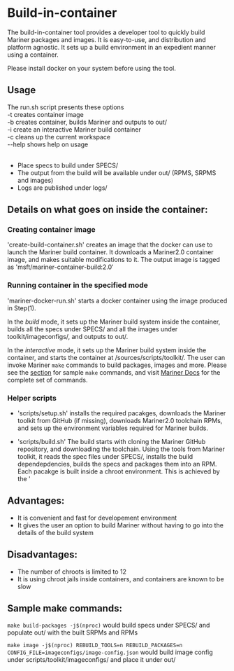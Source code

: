 # Build-in-container
The build-in-container tool provides a developer tool to quickly build Mariner packages and images. It is easy-to-use, and distribution and platform agnostic. It sets up a build environment in an expedient manner using a container.

Please install docker on your system before using the tool.

## Usage
The run.sh script presents these options <br />
-t      creates container image <br />
-b      creates container, builds Mariner and outputs to out/ <br />
-i      create an interactive Mariner build container <br />
-c      cleans up the current workspace <br />
--help  shows help on usage <br /> <br />

- Place specs to build under SPECS/  <br />
- The output from the build will be available under out/ (RPMS, SRPMS and images)  <br />
- Logs are published under logs/  <br />

## Details on what goes on inside the container:
### Creating container image
'create-build-container.sh' creates an image that the docker can use to launch the Mariner build container. It downloads a Mariner2.0 container image, and makes suitable modifications to it. The output image is tagged as 'msft/mariner-container-build:2.0'

### Running container in the specified mode
'mariner-docker-run.sh' starts a docker container using the image produced in Step(1). 

In the _build_ mode, it sets up the Mariner build system inside the container, builds all the specs under SPECS/ and all the images under toolkit/imageconfigs/, and outputs to out/.

In the _interactive_ mode, it sets up the Mariner build system inside the container, and starts the container at /sources/scripts/toolkit/. The user can invoke Mariner `make` commands to build packages, images and more. Please see the [section](https://github.com/microsoft/CBL-MarinerTutorials/tree/main/buildInContainer/build-in-container#sample-make-commands) for sample `make` commands, and visit [Mariner Docs](https://github.com/microsoft/CBL-Mariner/blob/2.0/toolkit/docs/building/building.md) for the complete set of commands. 

### Helper scripts

- 'scripts/setup.sh' installs the required pacakges, downloads the Mariner toolkit from GitHub (if missing), downloads Mariner2.0 toolchain RPMs, and sets up the environment variables required for Mariner builds.

- 'scripts/build.sh' The build starts with cloning the Mariner GitHub repository, and downloading the toolchain. Using the tools from Mariner toolkit, it reads the spec files under SPECS/, installs the build dependepdencies, builds the specs and packages them into an RPM. Each pacakge is built inside a chroot environment. This is achieved by the '

## Advantages:
- It is convenient and fast for developement environment
- It gives the user an option to build Mariner without having to go into the details of the build system

## Disadvantages:
- The number of chroots is limited to 12
- It is using chroot jails inside containers, and containers are known to be slow

## Sample make commands:
`make build-packages -j$(nproc)` would build specs under SPECS/ and populate out/ with the built SRPMs and RPMs

`make image -j$(nproc) REBUILD_TOOLS=n REBUILD_PACKAGES=n CONFIG_FILE=imageconfigs/image-config.json` would build image config under scripts/toolkit/imageconfigs/ and place it under out/
